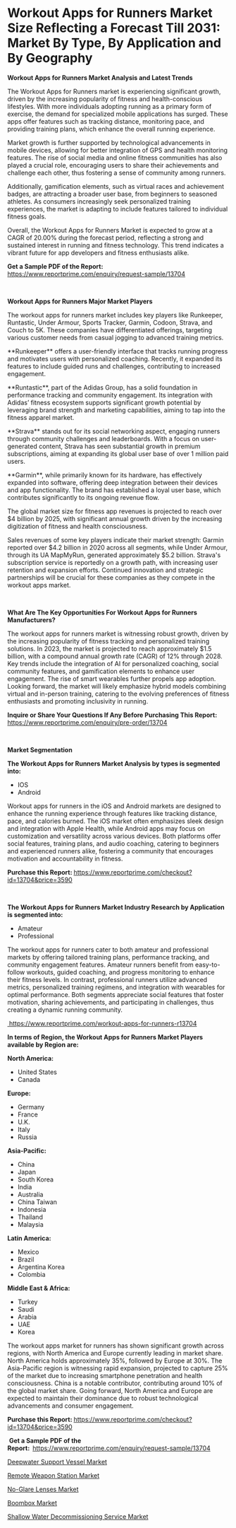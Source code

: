 <p><h1>Workout Apps for Runners Market Size Reflecting a Forecast Till 2031: Market By Type, By Application and By Geography</h1></p><p><strong>Workout Apps for Runners Market Analysis and Latest Trends</strong></p>
<p><p>The Workout Apps for Runners market is experiencing significant growth, driven by the increasing popularity of fitness and health-conscious lifestyles. With more individuals adopting running as a primary form of exercise, the demand for specialized mobile applications has surged. These apps offer features such as tracking distance, monitoring pace, and providing training plans, which enhance the overall running experience.</p><p>Market growth is further supported by technological advancements in mobile devices, allowing for better integration of GPS and health monitoring features. The rise of social media and online fitness communities has also played a crucial role, encouraging users to share their achievements and challenge each other, thus fostering a sense of community among runners.</p><p>Additionally, gamification elements, such as virtual races and achievement badges, are attracting a broader user base, from beginners to seasoned athletes. As consumers increasingly seek personalized training experiences, the market is adapting to include features tailored to individual fitness goals.</p><p>Overall, the Workout Apps for Runners Market is expected to grow at a CAGR of 20.00% during the forecast period, reflecting a strong and sustained interest in running and fitness technology. This trend indicates a vibrant future for app developers and fitness enthusiasts alike.</p></p>
<p><strong>Get a Sample PDF of the Report:&nbsp;</strong> <a href="https://www.reportprime.com/enquiry/request-sample/13704">https://www.reportprime.com/enquiry/request-sample/13704</a></p>
<p>&nbsp;</p>
<p><strong>Workout Apps for Runners Major Market Players</strong></p>
<p><p>The workout apps for runners market includes key players like Runkeeper, Runtastic, Under Armour, Sports Tracker, Garmin, Codoon, Strava, and Couch to 5K. These companies have differentiated offerings, targeting various customer needs from casual jogging to advanced training metrics.</p><p>**Runkeeper** offers a user-friendly interface that tracks running progress and motivates users with personalized coaching. Recently, it expanded its features to include guided runs and challenges, contributing to increased engagement. </p><p>**Runtastic**, part of the Adidas Group, has a solid foundation in performance tracking and community engagement. Its integration with Adidas’ fitness ecosystem supports significant growth potential by leveraging brand strength and marketing capabilities, aiming to tap into the fitness apparel market.</p><p>**Strava** stands out for its social networking aspect, engaging runners through community challenges and leaderboards. With a focus on user-generated content, Strava has seen substantial growth in premium subscriptions, aiming at expanding its global user base of over 1 million paid users.</p><p>**Garmin**, while primarily known for its hardware, has effectively expanded into software, offering deep integration between their devices and app functionality. The brand has established a loyal user base, which contributes significantly to its ongoing revenue flow.</p><p>The global market size for fitness app revenues is projected to reach over $4 billion by 2025, with significant annual growth driven by the increasing digitization of fitness and health consciousness. </p><p>Sales revenues of some key players indicate their market strength: Garmin reported over $4.2 billion in 2020 across all segments, while Under Armour, through its UA MapMyRun, generated approximately $5.2 billion. Strava's subscription service is reportedly on a growth path, with increasing user retention and expansion efforts. Continued innovation and strategic partnerships will be crucial for these companies as they compete in the workout apps market.</p></p>
<p>&nbsp;</p>
<p><strong>What Are The Key Opportunities For Workout Apps for Runners Manufacturers?</strong></p>
<p><p>The workout apps for runners market is witnessing robust growth, driven by the increasing popularity of fitness tracking and personalized training solutions. In 2023, the market is projected to reach approximately $1.5 billion, with a compound annual growth rate (CAGR) of 12% through 2028. Key trends include the integration of AI for personalized coaching, social community features, and gamification elements to enhance user engagement. The rise of smart wearables further propels app adoption. Looking forward, the market will likely emphasize hybrid models combining virtual and in-person training, catering to the evolving preferences of fitness enthusiasts and promoting inclusivity in running.</p></p>
<p><strong>Inquire or Share Your Questions If Any Before Purchasing This Report:</strong> <a href="https://www.reportprime.com/enquiry/pre-order/13704">https://www.reportprime.com/enquiry/pre-order/13704</a></p>
<p>&nbsp;</p>
<p><strong>Market Segmentation</strong></p>
<p><strong>The Workout Apps for Runners Market Analysis by types is segmented into:</strong></p>
<p><ul><li>IOS</li><li>Android</li></ul></p>
<p><p>Workout apps for runners in the iOS and Android markets are designed to enhance the running experience through features like tracking distance, pace, and calories burned. The iOS market often emphasizes sleek design and integration with Apple Health, while Android apps may focus on customization and versatility across various devices. Both platforms offer social features, training plans, and audio coaching, catering to beginners and experienced runners alike, fostering a community that encourages motivation and accountability in fitness.</p></p>
<p><strong>Purchase this Report:&nbsp;</strong><a href="https://www.reportprime.com/checkout?id=13704&price=3590">https://www.reportprime.com/checkout?id=13704&price=3590</a></p>
<p>&nbsp;</p>
<p><strong>The Workout Apps for Runners Market Industry Research by Application is segmented into:</strong></p>
<p><ul><li>Amateur</li><li>Professional</li></ul></p>
<p><p>The workout apps for runners cater to both amateur and professional markets by offering tailored training plans, performance tracking, and community engagement features. Amateur runners benefit from easy-to-follow workouts, guided coaching, and progress monitoring to enhance their fitness levels. In contrast, professional runners utilize advanced metrics, personalized training regimens, and integration with wearables for optimal performance. Both segments appreciate social features that foster motivation, sharing achievements, and participating in challenges, thus creating a dynamic running community.</p></p>
<p><a href="https://www.reportprime.com/workout-apps-for-runners-r13704">&nbsp;https://www.reportprime.com/workout-apps-for-runners-r13704</a></p>
<p><strong>In terms of Region, the Workout Apps for Runners Market Players available by Region are:</strong></p>
<p>
    <p> <strong> North America: </strong>
        <ul>
            <li>United States</li>
            <li>Canada</li>
        </ul>
        </p> 
    <p> <strong> Europe: </strong>
        <ul>
            <li>Germany</li>
            <li>France</li>
            <li>U.K.</li>
            <li>Italy</li>
            <li>Russia</li>
        </ul>
        </p> 
    <p> <strong> Asia-Pacific: </strong>
        <ul>
            <li>China</li>
            <li>Japan</li>
            <li>South Korea</li>
            <li>India</li>
            <li>Australia</li>
            <li>China Taiwan</li>
            <li>Indonesia</li>
            <li>Thailand</li>
            <li>Malaysia</li>
        </ul>
        </p> 
    <p> <strong> Latin America: </strong>
        <ul>
            <li>Mexico</li>
            <li>Brazil</li>
            <li>Argentina Korea</li>
            <li>Colombia</li>
        </ul>
        </p> 
    <p> <strong> Middle East & Africa: </strong>
        <ul>
            <li>Turkey</li>
            <li>Saudi</li>
            <li>Arabia</li>
            <li>UAE</li>
            <li>Korea</li>
        </ul>
    </p>
    </p>
<p><p>The workout apps market for runners has shown significant growth across regions, with North America and Europe currently leading in market share. North America holds approximately 35%, followed by Europe at 30%. The Asia-Pacific region is witnessing rapid expansion, projected to capture 25% of the market due to increasing smartphone penetration and health consciousness. China is a notable contributor, contributing around 10% of the global market share. Going forward, North America and Europe are expected to maintain their dominance due to robust technological advancements and consumer engagement.</p></p>
<p><strong>Purchase this Report: </strong><a href="https://www.reportprime.com/checkout?id=13704&price=3590">https://www.reportprime.com/checkout?id=13704&price=3590</a></p>
<p>&nbsp;<strong>Get a Sample PDF of the Report:&nbsp;&nbsp;</strong><a href="https://www.reportprime.com/enquiry/request-sample/13704">https://www.reportprime.com/enquiry/request-sample/13704</a></p>
<p><strong></strong></p>
<p><p><a href="https://medium.com/@addiehirthe44/the-deepwater-support-vessel-market-research-report-provides-an-in-depth-and-up-to-date-analysis-214289d5efa8">Deepwater Support Vessel Market</a></p><p><a href="https://www.linkedin.com/pulse/remote-weapon-station-market-trends-focusing-insight-forecast-tlm4e?trackingId=oOAMDOFvTOaFazgwOohSzg%3D%3D">Remote Weapon Station Market</a></p><p><a href="https://issuu.com/reportprime-2/docs/no-glare-lenses-market-size-2030.pp_5b0710d1a4860a">No-Glare Lenses Market</a></p><p><a href="https://www.linkedin.com/pulse/boombox-industry-forecast-market-shifts-strategic-imperatives-mljfe?trackingId=r7xZFzMVSfW573QPBKu%2Bzw%3D%3D">Boombox Market</a></p><p><a href="https://medium.com/@addiehirthe44/the-shallow-water-decommissioning-service-market-insights-report-offers-an-in-depth-and-thorough-25b2cb95ea96">Shallow Water Decommissioning Service Market</a></p></p>